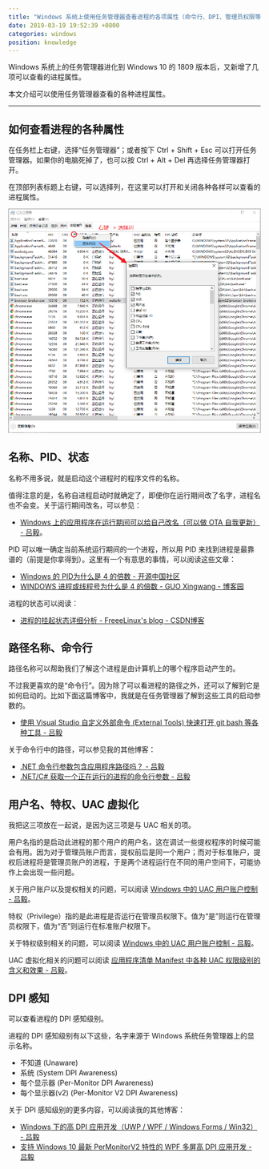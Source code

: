 ```yaml
---
title: "Windows 系统上使用任务管理器查看进程的各项属性（命令行、DPI、管理员权限等）"
date: 2019-03-19 19:52:39 +0800
categories: windows
position: knowledge
---
```


Windows 系统上的任务管理器进化到 Windows 10 的 1809 版本后，又新增了几项可以查看的进程属性。

本文介绍可以使用任务管理器查看的各种进程属性。

---

<div id="toc"></div>

## 如何查看进程的各种属性

在任务栏上右键，选择“任务管理器”；或者按下 Ctrl + Shift + Esc 可以打开任务管理器。如果你的电脑死掉了，也可以按 Ctrl + Alt + Del 再选择任务管理器打开。

在顶部列表标题上右键，可以选择列，在这里可以打开和关闭各种各样可以查看的进程属性。

![任务管理器，选择列](/static/posts/2019-03-19-18-51-09.png)

## 名称、PID、状态

名称不用多说，就是启动这个进程时的程序文件的名称。

值得注意的是，名称自进程启动时就确定了，即便你在运行期间改了名字，进程名也不会变。关于运行期间改名，可以参见：

- [Windows 上的应用程序在运行期间可以给自己改名（可以做 OTA 自我更新） - 吕毅](/post/rename-executable-self-when-running.html)。

PID 可以唯一确定当前系统运行期间的一个进程，所以用 PID 来找到进程是最靠谱的（前提是你拿得到）。这里有一个有意思的事情，可以阅读这些文章：

- [Windows 的 PID为什么是 4 的倍数 - 开源中国社区](https://www.oschina.net/question/23734_29378)
- [WINDOWS 进程或线程号为什么是 4 的倍数 - GUO Xingwang - 博客园](http://www.cnblogs.com/Thriving-Country/archive/2011/09/18/2180143.html)

进程的状态可以阅读：

- [进程的挂起状态详细分析 - FreeeLinux's blog - CSDN博客](https://blog.csdn.net/freeelinux/article/details/53562592)

## 路径名称、命令行

路径名称可以帮助我们了解这个进程是由计算机上的哪个程序启动产生的。

不过我更喜欢的是“命令行”。因为除了可以看进程的路径之外，还可以了解到它是如何启动的。比如下面这篇博客中，我就是在任务管理器了解到这些工具的启动参数的。

- [使用 Visual Studio 自定义外部命令 (External Tools) 快速打开 git bash 等各种工具 - 吕毅](/post/customize-external-tools-for-visual-studio.html)

关于命令行中的路径，可以参见我的其他博客：

- [.NET 命令行参数包含应用程序路径吗？ - 吕毅](/post/when-will-the-command-line-args-contain-the-executable-path.html)
- [.NET/C# 获取一个正在运行的进程的命令行参数 - 吕毅](/post/get-command-line-for-a-running-process.html)

## 用户名、特权、UAC 虚拟化

我把这三项放在一起说，是因为这三项是与 UAC 相关的项。

用户名指的是启动此进程的那个用户的用户名，这在调试一些提权程序的时候可能会有用。因为对于管理员账户而言，提权前后是同一个用户；而对于标准账户，提权后进程将是管理员账户的进程，于是两个进程运行在不同的用户空间下，可能协作上会出现一些问题。

关于用户账户以及提权相关的问题，可以阅读 [Windows 中的 UAC 用户账户控制 - 吕毅](/post/windows-user-account-control.html)。

特权（Privilege）指的是此进程是否运行在管理员权限下。值为“是”则运行在管理员权限下，值为“否”则运行在标准账户权限下。

关于特权级别相关的问题，可以阅读 [Windows 中的 UAC 用户账户控制 - 吕毅](/post/windows-user-account-control.html)。

UAC 虚拟化相关的问题可以阅读 [应用程序清单 Manifest 中各种 UAC 权限级别的含义和效果 - 吕毅](/post/requested-execution-level-of-application-manifest.html)。

## DPI 感知

可以查看进程的 DPI 感知级别。

进程的 DPI 感知级别有以下这些，名字来源于 Windows 系统任务管理器上的显示名称。

- 不知道 (Unaware)
- 系统 (System DPI Awareness)
- 每个显示器 (Per-Monitor DPI Awareness)
- 每个显示器(v2) (Per-Monitor V2 DPI Awareness)

关于 DPI 感知级别的更多内容，可以阅读我的其他博客：

- [Windows 下的高 DPI 应用开发（UWP / WPF / Windows Forms / Win32） - 吕毅](/post/windows-high-dpi-development.html)
- [支持 Windows 10 最新 PerMonitorV2 特性的 WPF 多屏高 DPI 应用开发 - 吕毅](/post/windows-high-dpi-development-for-wpf.html)
